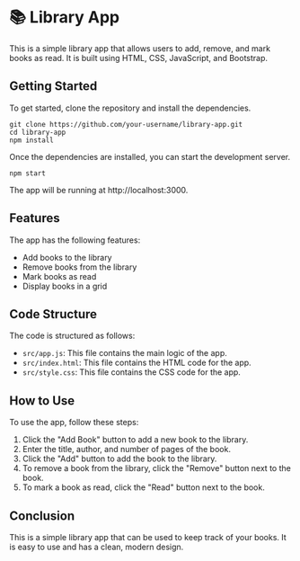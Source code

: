  # 📚 Library App

This is a simple library app that allows users to add, remove, and mark books as read. It is built using HTML, CSS, JavaScript, and Bootstrap.

## Getting Started

To get started, clone the repository and install the dependencies.

```
git clone https://github.com/your-username/library-app.git
cd library-app
npm install
```

Once the dependencies are installed, you can start the development server.

```
npm start
```

The app will be running at http://localhost:3000.

## Features

The app has the following features:

* Add books to the library
* Remove books from the library
* Mark books as read
* Display books in a grid

## Code Structure

The code is structured as follows:

* `src/app.js`: This file contains the main logic of the app.
* `src/index.html`: This file contains the HTML code for the app.
* `src/style.css`: This file contains the CSS code for the app.

## How to Use

To use the app, follow these steps:

1. Click the "Add Book" button to add a new book to the library.
2. Enter the title, author, and number of pages of the book.
3. Click the "Add" button to add the book to the library.
4. To remove a book from the library, click the "Remove" button next to the book.
5. To mark a book as read, click the "Read" button next to the book.

## Conclusion

This is a simple library app that can be used to keep track of your books. It is easy to use and has a clean, modern design.

